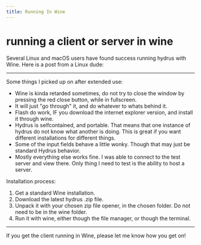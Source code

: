 ```yaml
---
title: Running In Wine
---
```


# running a client or server in wine

Several Linux and macOS users have found success running hydrus with Wine. Here is a post from a Linux dude:

---

Some things I picked up on after extended use:

*   Wine is kinda retarded sometimes, do not try to close the window by pressing the red close button, while in fullscreen.
*   It will just "go through" it, and do whatever to whats behind it.
*   Flash do work, IF you download the internet explorer version, and install it through wine.
*   Hydrus is selfcontained, and portable. That means that one instance of hydrus do not know what another is doing. This is great if you want different installations for different things.
*   Some of the input fields behave a little wonky. Though that may just be standard Hydrus behavior.
*   Mostly everything else works fine. I was able to connect to the test server and view there. Only thing I need to test is the ability to host a server.

Installation process:

1. Get a standard Wine installation.
2. Download the latest hydrus .zip file.
3. Unpack it with your chosen zip file opener, in the chosen folder. Do not need to be in the wine folder.
4. Run it with wine, either though the file manager, or though the terminal.

---

If you get the client running in Wine, please let me know how you get on!
